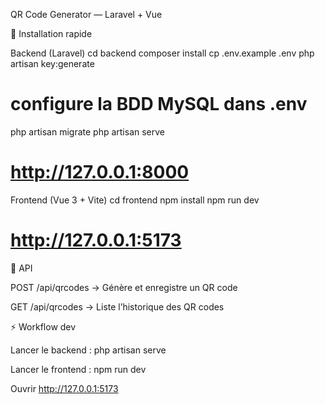 QR Code Generator — Laravel + Vue

🚀 Installation rapide

Backend (Laravel)
cd backend
composer install
cp .env.example .env
php artisan key:generate
# configure la BDD MySQL dans .env
php artisan migrate
php artisan serve
# http://127.0.0.1:8000

Frontend (Vue 3 + Vite)
cd frontend
npm install
npm run dev
# http://127.0.0.1:5173

📌 API

POST /api/qrcodes → Génère et enregistre un QR code

GET /api/qrcodes → Liste l’historique des QR codes


⚡ Workflow dev

Lancer le backend : php artisan serve

Lancer le frontend : npm run dev


Ouvrir http://127.0.0.1:5173